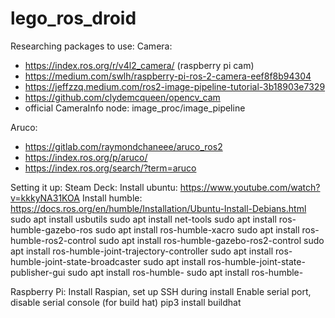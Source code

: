 # lego_ros_droid
Researching packages to use:
Camera:
  - https://index.ros.org/r/v4l2_camera/ (raspberry pi cam)
  - https://medium.com/swlh/raspberry-pi-ros-2-camera-eef8f8b94304
  - https://jeffzzq.medium.com/ros2-image-pipeline-tutorial-3b18903e7329
  - https://github.com/clydemcqueen/opencv_cam
  - official CameraInfo node: image_proc/image_pipeline

Aruco:
  - https://gitlab.com/raymondchaneee/aruco_ros2
  - https://index.ros.org/p/aruco/
  - https://index.ros.org/search/?term=aruco


Setting it up:
  Steam Deck:
    Install ubuntu: https://www.youtube.com/watch?v=kkkyNA31KOA
    Install humble: https://docs.ros.org/en/humble/Installation/Ubuntu-Install-Debians.html
    sudo apt install usbutils
    sudo apt install net-tools
    sudo apt install ros-humble-gazebo-ros
    sudo apt install ros-humble-xacro
    sudo apt install ros-humble-ros2-control
    sudo apt install ros-humble-gazebo-ros2-control
    sudo apt install ros-humble-joint-trajectory-controller
    sudo apt install ros-humble-joint-state-broadcaster
    sudo apt install ros-humble-joint-state-publisher-gui
    sudo apt install ros-humble-
    sudo apt install ros-humble-


  Raspberry Pi:
    Install Raspian, set up SSH during install
    Enable serial port, disable serial console (for build hat)
    pip3 install buildhat

